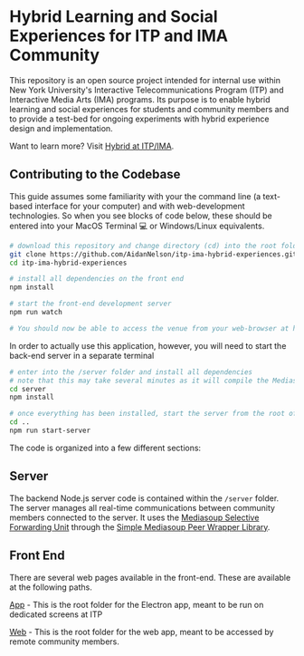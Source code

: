 # Hybrid Learning and Social Experiences for ITP and IMA Community

This repository is an open source project intended for internal use within New York University's Interactive Telecommunications Program (ITP) and Interactive Media Arts (IMA) programs. Its purpose is to enable hybrid learning and social experiences for students and community members and to provide a test-bed for ongoing experiments with hybrid experience design and implementation.

Want to learn more? Visit [Hybrid at ITP/IMA](https://hybrid.itp.io).

## Contributing to the Codebase

This guide assumes some familiarity with your the command line (a text-based interface for your computer) and with web-development technologies. So when you see blocks of code below, these should be entered into your MacOS Terminal 💻 or Windows/Linux equivalents.

```sh
# download this repository and change directory (cd) into the root folder
git clone https://github.com/AidanNelson/itp-ima-hybrid-experiences.git
cd itp-ima-hybrid-experiences

# install all dependencies on the front end
npm install

# start the front-end development server
npm run watch

# You should now be able to access the venue from your web-browser at http://localhost:1234/
```

In order to actually use this application, however, you will need to start the back-end server in a separate terminal

```sh
# enter into the /server folder and install all dependencies
# note that this may take several minutes as it will compile the Mediasoup package
cd server
npm install

# once everything has been installed, start the server from the root of the repository
cd ..
npm run start-server
```

The code is organized into a few different sections:

## Server

The backend Node.js server code is contained within the `/server` folder. The server manages all real-time communications between community members connected to the server. It uses the [Mediasoup Selective Forwarding Unit](https://mediasoup.org/) through the [Simple Mediasoup Peer Wrapper Library](https://github.com/AidanNelson/SimpleMediasoupPeer).

## Front End

There are several web pages available in the front-end. These are available at the following paths.

[App](./src/electron-app/) - This is the root folder for the Electron app, meant to be run on dedicated screens at ITP

[Web](./src/) - This is the root folder for the web app, meant to be accessed by remote community members.
